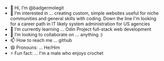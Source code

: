 - 👋 Hi, I’m @badgermolegit
- 👀 I’m interested in ... creating custom, simple websites useful for niche communities and general skills with coding. Down the line I'm looking for a career path in IT likely system administration for US agencies
- 🌱 I’m currently learning ... Odin Project full-stack web development
- 💞️ I’m looking to collaborate on ... anything :)
- 📫 How to reach me ... github
- 😄 Pronouns: ... He/Him
- ⚡ Fun fact: ... I'm a male who enjoys crochet

<!---
badgermolegit/badgermolegit is a ✨ special ✨ repository because its `README.md` (this file) appears on your GitHub profile.
You can click the Preview link to take a look at your changes.
--->

